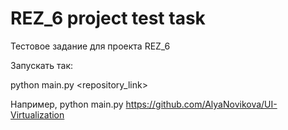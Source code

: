 # REZ_6 project test task

Тестовое задание для проекта REZ_6


Запускать так:

python main.py <repository_link>


Например, python main.py https://github.com/AlyaNovikova/UI-Virtualization
